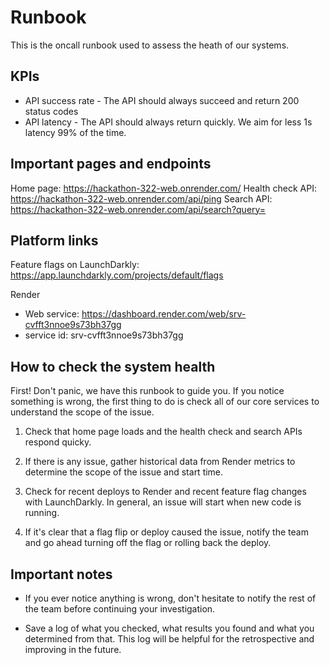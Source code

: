 # Runbook

This is the oncall runbook used to assess the heath of our systems.

## KPIs

- API success rate - The API should always succeed and return 200 status codes
- API latency - The API should always return quickly. We aim for less 1s latency 99% of the time.

## Important pages and endpoints

Home page: https://hackathon-322-web.onrender.com/
Health check API: https://hackathon-322-web.onrender.com/api/ping
Search API: https://hackathon-322-web.onrender.com/api/search?query=<samplequery>

## Platform links

Feature flags on LaunchDarkly: https://app.launchdarkly.com/projects/default/flags

Render 
- Web service: https://dashboard.render.com/web/srv-cvfft3nnoe9s73bh37gg
- service id: srv-cvfft3nnoe9s73bh37gg

## How to check the system health

First! Don't panic, we have this runbook to guide you. If you notice something is wrong, the first thing to do is check all of our core services to understand the scope of the issue. 

1. Check that home page loads and the health check and search APIs respond quicky.

2. If there is any issue, gather historical data from Render metrics to determine the scope of the issue and start time.

3. Check for recent deploys to Render and recent feature flag changes with LaunchDarkly. In general, an issue will start when new code is running. 

4. If it's clear that a flag flip or deploy caused the issue, notify the team and go ahead turning off the flag or rolling back the deploy.


## Important notes

- If you ever notice anything is wrong, don't hesitate to notify the rest of the team before continuing your investigation.

- Save a log of what you checked, what results you found and what you determined from that. This log will be helpful for the retrospective and improving in the future.